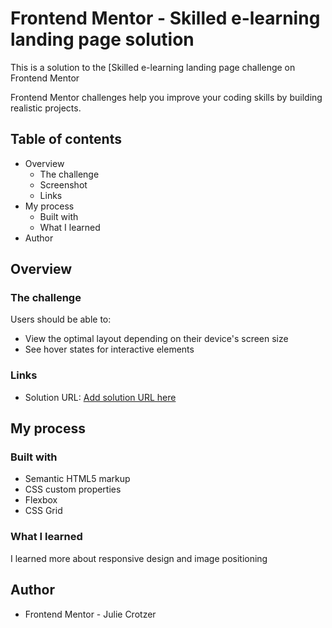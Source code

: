 # Frontend Mentor - Skilled e-learning landing page solution

This is a solution to the [Skilled e-learning landing page challenge on Frontend Mentor

Frontend Mentor challenges help you improve your coding skills by building realistic projects.

## Table of contents

- Overview
  - The challenge
  - Screenshot
  - Links
- My process
  - Built with
  - What I learned
- Author

## Overview

### The challenge

Users should be able to:

- View the optimal layout depending on their device's screen size
- See hover states for interactive elements


### Links

- Solution URL: [Add solution URL here](https://github.com/JCrotzer/frontend-skilled-elearning.git)

## My process

### Built with

- Semantic HTML5 markup
- CSS custom properties
- Flexbox
- CSS Grid


### What I learned

I learned more about responsive design and image positioning

## Author

- Frontend Mentor - Julie Crotzer
